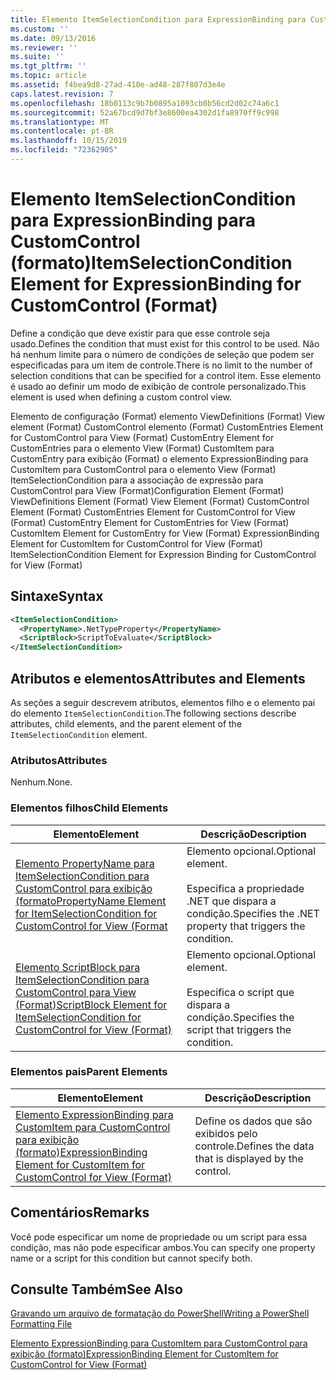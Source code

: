 ```yaml
---
title: Elemento ItemSelectionCondition para ExpressionBinding para CustomControl (Format) | Microsoft Docs
ms.custom: ''
ms.date: 09/13/2016
ms.reviewer: ''
ms.suite: ''
ms.tgt_pltfrm: ''
ms.topic: article
ms.assetid: f4bea9d8-27ad-410e-ad48-287f807d3e4e
caps.latest.revision: 7
ms.openlocfilehash: 18b0113c9b7b0895a1093cb0b56cd2d02c74a6c1
ms.sourcegitcommit: 52a67bcd9d7bf3e8600ea4302d1fa8970ff9c998
ms.translationtype: MT
ms.contentlocale: pt-BR
ms.lasthandoff: 10/15/2019
ms.locfileid: "72362905"
---
```

# <a name="itemselectioncondition-element-for-expressionbinding-for-customcontrol-format"></a><span data-ttu-id="db9cf-102">Elemento ItemSelectionCondition para ExpressionBinding para CustomControl (formato)</span><span class="sxs-lookup"><span data-stu-id="db9cf-102">ItemSelectionCondition Element for ExpressionBinding for CustomControl (Format)</span></span>

<span data-ttu-id="db9cf-103">Define a condição que deve existir para que esse controle seja usado.</span><span class="sxs-lookup"><span data-stu-id="db9cf-103">Defines the condition that must exist for this control to be used.</span></span> <span data-ttu-id="db9cf-104">Não há nenhum limite para o número de condições de seleção que podem ser especificadas para um item de controle.</span><span class="sxs-lookup"><span data-stu-id="db9cf-104">There is no limit to the number of selection conditions that can be specified for a control item.</span></span> <span data-ttu-id="db9cf-105">Esse elemento é usado ao definir um modo de exibição de controle personalizado.</span><span class="sxs-lookup"><span data-stu-id="db9cf-105">This element is used when defining a custom control view.</span></span>

<span data-ttu-id="db9cf-106">Elemento de configuração (Format) elemento ViewDefinitions (Format) View element (Format) CustomControl elemento (Format) CustomEntries Element for CustomControl para View (Format) CustomEntry Element for CustomEntries para o elemento View (Format) CustomItem para CustomEntry para exibição (Format) o elemento ExpressionBinding para CustomItem para CustomControl para o elemento View (Format) ItemSelectionCondition para a associação de expressão para CustomControl para View (Format)</span><span class="sxs-lookup"><span data-stu-id="db9cf-106">Configuration Element (Format) ViewDefinitions Element (Format) View Element (Format) CustomControl Element (Format) CustomEntries Element for CustomControl for View (Format) CustomEntry Element for CustomEntries for View (Format) CustomItem Element for CustomEntry for View (Format) ExpressionBinding Element for CustomItem for CustomControl for View (Format) ItemSelectionCondition Element for Expression Binding for CustomControl for View (Format)</span></span>

## <a name="syntax"></a><span data-ttu-id="db9cf-107">Sintaxe</span><span class="sxs-lookup"><span data-stu-id="db9cf-107">Syntax</span></span>

```xml
<ItemSelectionCondition>
  <PropertyName>.NetTypeProperty</PropertyName>
  <ScriptBlock>ScriptToEvaluate</ScriptBlock>
</ItemSelectionCondition>
```

## <a name="attributes-and-elements"></a><span data-ttu-id="db9cf-108">Atributos e elementos</span><span class="sxs-lookup"><span data-stu-id="db9cf-108">Attributes and Elements</span></span>

<span data-ttu-id="db9cf-109">As seções a seguir descrevem atributos, elementos filho e o elemento pai do elemento `ItemSelectionCondition`.</span><span class="sxs-lookup"><span data-stu-id="db9cf-109">The following sections describe attributes, child elements, and the parent element of the `ItemSelectionCondition` element.</span></span>

### <a name="attributes"></a><span data-ttu-id="db9cf-110">Atributos</span><span class="sxs-lookup"><span data-stu-id="db9cf-110">Attributes</span></span>

<span data-ttu-id="db9cf-111">Nenhum.</span><span class="sxs-lookup"><span data-stu-id="db9cf-111">None.</span></span>

### <a name="child-elements"></a><span data-ttu-id="db9cf-112">Elementos filhos</span><span class="sxs-lookup"><span data-stu-id="db9cf-112">Child Elements</span></span>

|<span data-ttu-id="db9cf-113">Elemento</span><span class="sxs-lookup"><span data-stu-id="db9cf-113">Element</span></span>|<span data-ttu-id="db9cf-114">Descrição</span><span class="sxs-lookup"><span data-stu-id="db9cf-114">Description</span></span>|
|-------------|-----------------|
|[<span data-ttu-id="db9cf-115">Elemento PropertyName para ItemSelectionCondition para CustomControl para exibição (formato</span><span class="sxs-lookup"><span data-stu-id="db9cf-115">PropertyName Element for ItemSelectionCondition for CustomControl for View (Format</span></span>](./propertyname-element-for-itemselectioncondition-for-customcontrol-for-view-format.md)|<span data-ttu-id="db9cf-116">Elemento opcional.</span><span class="sxs-lookup"><span data-stu-id="db9cf-116">Optional element.</span></span><br /><br /> <span data-ttu-id="db9cf-117">Especifica a propriedade .NET que dispara a condição.</span><span class="sxs-lookup"><span data-stu-id="db9cf-117">Specifies the .NET property that triggers the condition.</span></span>|
|[<span data-ttu-id="db9cf-118">Elemento ScriptBlock para ItemSelectionCondition para CustomControl para View (Format)</span><span class="sxs-lookup"><span data-stu-id="db9cf-118">ScriptBlock Element for ItemSelectionCondition for CustomControl for View (Format)</span></span>](./scriptblock-element-for-itemselectioncondition-for-customcontrol-for-view-format.md)|<span data-ttu-id="db9cf-119">Elemento opcional.</span><span class="sxs-lookup"><span data-stu-id="db9cf-119">Optional element.</span></span><br /><br /> <span data-ttu-id="db9cf-120">Especifica o script que dispara a condição.</span><span class="sxs-lookup"><span data-stu-id="db9cf-120">Specifies the script that triggers the condition.</span></span>|

### <a name="parent-elements"></a><span data-ttu-id="db9cf-121">Elementos pais</span><span class="sxs-lookup"><span data-stu-id="db9cf-121">Parent Elements</span></span>

|<span data-ttu-id="db9cf-122">Elemento</span><span class="sxs-lookup"><span data-stu-id="db9cf-122">Element</span></span>|<span data-ttu-id="db9cf-123">Descrição</span><span class="sxs-lookup"><span data-stu-id="db9cf-123">Description</span></span>|
|-------------|-----------------|
|[<span data-ttu-id="db9cf-124">Elemento ExpressionBinding para CustomItem para CustomControl para exibição (formato)</span><span class="sxs-lookup"><span data-stu-id="db9cf-124">ExpressionBinding Element for CustomItem for CustomControl for View (Format)</span></span>](./expressionbinding-element-for-customitem-for-customcontrol-for-view-format.md)|<span data-ttu-id="db9cf-125">Define os dados que são exibidos pelo controle.</span><span class="sxs-lookup"><span data-stu-id="db9cf-125">Defines the data that is displayed by the control.</span></span>|

## <a name="remarks"></a><span data-ttu-id="db9cf-126">Comentários</span><span class="sxs-lookup"><span data-stu-id="db9cf-126">Remarks</span></span>

<span data-ttu-id="db9cf-127">Você pode especificar um nome de propriedade ou um script para essa condição, mas não pode especificar ambos.</span><span class="sxs-lookup"><span data-stu-id="db9cf-127">You can specify one property name or a script for this condition but cannot specify both.</span></span>

## <a name="see-also"></a><span data-ttu-id="db9cf-128">Consulte Também</span><span class="sxs-lookup"><span data-stu-id="db9cf-128">See Also</span></span>

[<span data-ttu-id="db9cf-129">Gravando um arquivo de formatação do PowerShell</span><span class="sxs-lookup"><span data-stu-id="db9cf-129">Writing a PowerShell Formatting File</span></span>](./writing-a-powershell-formatting-file.md)

[<span data-ttu-id="db9cf-130">Elemento ExpressionBinding para CustomItem para CustomControl para exibição (formato)</span><span class="sxs-lookup"><span data-stu-id="db9cf-130">ExpressionBinding Element for CustomItem for CustomControl for View (Format)</span></span>](./expressionbinding-element-for-customitem-for-customcontrol-for-view-format.md)

